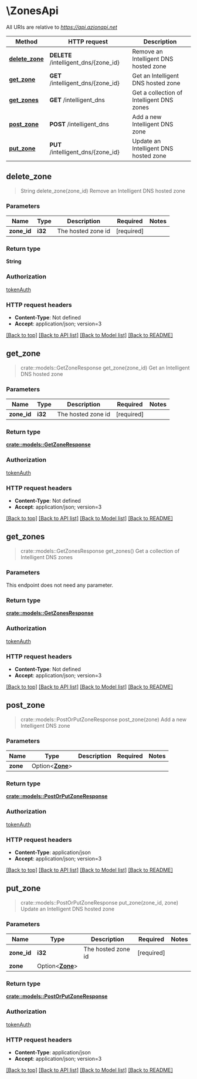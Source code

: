 # \ZonesApi

All URIs are relative to *https://api.azionapi.net*

Method | HTTP request | Description
------------- | ------------- | -------------
[**delete_zone**](ZonesApi.md#delete_zone) | **DELETE** /intelligent_dns/{zone_id} | Remove an Intelligent DNS hosted zone
[**get_zone**](ZonesApi.md#get_zone) | **GET** /intelligent_dns/{zone_id} | Get an Intelligent DNS hosted zone
[**get_zones**](ZonesApi.md#get_zones) | **GET** /intelligent_dns | Get a collection of Intelligent DNS zones
[**post_zone**](ZonesApi.md#post_zone) | **POST** /intelligent_dns | Add a new Intelligent DNS zone
[**put_zone**](ZonesApi.md#put_zone) | **PUT** /intelligent_dns/{zone_id} | Update an Intelligent DNS hosted zone



## delete_zone

> String delete_zone(zone_id)
Remove an Intelligent DNS hosted zone

### Parameters


Name | Type | Description  | Required | Notes
------------- | ------------- | ------------- | ------------- | -------------
**zone_id** | **i32** | The hosted zone id | [required] |

### Return type

**String**

### Authorization

[tokenAuth](../README.md#tokenAuth)

### HTTP request headers

- **Content-Type**: Not defined
- **Accept**: application/json; version=3

[[Back to top]](#) [[Back to API list]](../README.md#documentation-for-api-endpoints) [[Back to Model list]](../README.md#documentation-for-models) [[Back to README]](../README.md)


## get_zone

> crate::models::GetZoneResponse get_zone(zone_id)
Get an Intelligent DNS hosted zone

### Parameters


Name | Type | Description  | Required | Notes
------------- | ------------- | ------------- | ------------- | -------------
**zone_id** | **i32** | The hosted zone id | [required] |

### Return type

[**crate::models::GetZoneResponse**](GetZoneResponse.md)

### Authorization

[tokenAuth](../README.md#tokenAuth)

### HTTP request headers

- **Content-Type**: Not defined
- **Accept**: application/json; version=3

[[Back to top]](#) [[Back to API list]](../README.md#documentation-for-api-endpoints) [[Back to Model list]](../README.md#documentation-for-models) [[Back to README]](../README.md)


## get_zones

> crate::models::GetZonesResponse get_zones()
Get a collection of Intelligent DNS zones

### Parameters

This endpoint does not need any parameter.

### Return type

[**crate::models::GetZonesResponse**](GetZonesResponse.md)

### Authorization

[tokenAuth](../README.md#tokenAuth)

### HTTP request headers

- **Content-Type**: Not defined
- **Accept**: application/json; version=3

[[Back to top]](#) [[Back to API list]](../README.md#documentation-for-api-endpoints) [[Back to Model list]](../README.md#documentation-for-models) [[Back to README]](../README.md)


## post_zone

> crate::models::PostOrPutZoneResponse post_zone(zone)
Add a new Intelligent DNS zone

### Parameters


Name | Type | Description  | Required | Notes
------------- | ------------- | ------------- | ------------- | -------------
**zone** | Option<[**Zone**](Zone.md)> |  |  |

### Return type

[**crate::models::PostOrPutZoneResponse**](PostOrPutZoneResponse.md)

### Authorization

[tokenAuth](../README.md#tokenAuth)

### HTTP request headers

- **Content-Type**: application/json
- **Accept**: application/json; version=3

[[Back to top]](#) [[Back to API list]](../README.md#documentation-for-api-endpoints) [[Back to Model list]](../README.md#documentation-for-models) [[Back to README]](../README.md)


## put_zone

> crate::models::PostOrPutZoneResponse put_zone(zone_id, zone)
Update an Intelligent DNS hosted zone

### Parameters


Name | Type | Description  | Required | Notes
------------- | ------------- | ------------- | ------------- | -------------
**zone_id** | **i32** | The hosted zone id | [required] |
**zone** | Option<[**Zone**](Zone.md)> |  |  |

### Return type

[**crate::models::PostOrPutZoneResponse**](PostOrPutZoneResponse.md)

### Authorization

[tokenAuth](../README.md#tokenAuth)

### HTTP request headers

- **Content-Type**: application/json
- **Accept**: application/json; version=3

[[Back to top]](#) [[Back to API list]](../README.md#documentation-for-api-endpoints) [[Back to Model list]](../README.md#documentation-for-models) [[Back to README]](../README.md)

